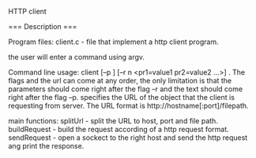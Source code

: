 HTTP client

=== Description ===

Program files:
client.c - file that implement a http client program.

the user will enter a command using argv.

Command line usage: client [–p <text>] [–r n <pr1=value1 pr2=value2 …>] <URL>. The flags and the url
can come at any order, the only limitation is that the parameters should come right after the flag –r and
the text should come right after the flag –p.
<URL> specifies the URL of the object that the client is requesting from server. The URL
format is http://hostname[:port]/filepath.


main functions:
	splitUrl - split the URL to host, port and file path.
    buildRequest - build the request according of a http request format.
    sendRequest - open a sockect to the right host and send the http request ang print the response.



	




